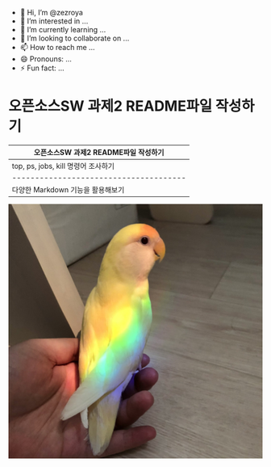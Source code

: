 - 👋 Hi, I’m @zezroya
- 👀 I’m interested in ...
- 🌱 I’m currently learning ...
- 💞️ I’m looking to collaborate on ...
- 📫 How to reach me ...
- 😄 Pronouns: ...
- ⚡ Fun fact: ...


# 오픈소스SW 과제2 README파일 작성하기

| 오픈소스SW 과제2 README파일 작성하기 |
|--------------------------------------|
| top, ps, jobs, kill 명령어 조사하기  |
|--------------------------------------|
| 다양한 Markdown 기능을 활용해보기   |






![bird](https://github.com/zezroya/zezroya/blob/main/1.jpg)

<!---
zezroya/zezroya is a ✨ special ✨ repository because its `README.md` (this file) appears on your GitHub profile.
You can click the Preview link to take a look at your changes.
--->
